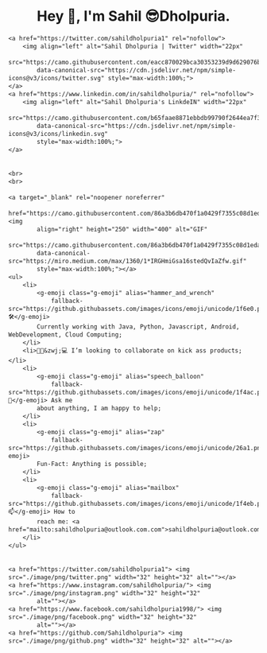 <html lang="en">

<head>
    <meta charset="utf-8">
    <meta name="viewport" content="width=device-width, initial-scale=1, shrink-to-fit=no">


</head>

<body>
    <center>
        <h1>Hey 👋, I'm Sahil 😎Dholpuria.</h1>
    </center>

    <a href="https://twitter.com/sahildholpuria1" rel="nofollow">
        <img align="left" alt="Sahil Dholpuria | Twitter" width="22px"
            src="https://camo.githubusercontent.com/eacc870029bca30353239d9d629076ba4c18de75/68747470733a2f2f63646e2e6a7364656c6976722e6e65742f6e706d2f73696d706c652d69636f6e734076332f69636f6e732f747769747465722e737667"
            data-canonical-src="https://cdn.jsdelivr.net/npm/simple-icons@v3/icons/twitter.svg" style="max-width:100%;">
    </a>
    <a href="https://www.linkedin.com/in/sahildholpuria/" rel="nofollow">
        <img align="left" alt="Sahil Dholpuria's LinkdeIN" width="22px"
            src="https://camo.githubusercontent.com/b65faae8871ebbdb99790f2644ea7f3c89800b0c/68747470733a2f2f63646e2e6a7364656c6976722e6e65742f6e706d2f73696d706c652d69636f6e734076332f69636f6e732f6c696e6b6564696e2e737667"
            data-canonical-src="https://cdn.jsdelivr.net/npm/simple-icons@v3/icons/linkedin.svg"
            style="max-width:100%;">
    </a>


    <br>
    <br>

    <a target="_blank" rel="noopener noreferrer"
        href="https://camo.githubusercontent.com/86a3b6db470f1a0429f7355c08d1edabf3d2c804/68747470733a2f2f6d69726f2e6d656469756d2e636f6d2f6d61782f313336302f312a495247486d69477361313673746564517649615a66772e676966"><img
            align="right" height="250" width="400" alt="GIF"
            src="https://camo.githubusercontent.com/86a3b6db470f1a0429f7355c08d1edabf3d2c804/68747470733a2f2f6d69726f2e6d656469756d2e636f6d2f6d61782f313336302f312a495247486d69477361313673746564517649615a66772e676966"
            data-canonical-src="https://miro.medium.com/max/1360/1*IRGHmiGsa16stedQvIaZfw.gif"
            style="max-width:100%;"></a>
    <ul>
        <li>
            <g-emoji class="g-emoji" alias="hammer_and_wrench"
                fallback-src="https://github.githubassets.com/images/icons/emoji/unicode/1f6e0.png">🛠</g-emoji>
            Currently working with Java, Python, Javascript, Android, WebDevelopment, Cloud Computing;
        </li>
        <li>👨🏻&zwj;💻 I’m looking to collaborate on kick ass products;</li>
        <li>
            <g-emoji class="g-emoji" alias="speech_balloon"
                fallback-src="https://github.githubassets.com/images/icons/emoji/unicode/1f4ac.png">💬</g-emoji> Ask me
            about anything, I am happy to help;
        </li>
        <li>
            <g-emoji class="g-emoji" alias="zap"
                fallback-src="https://github.githubassets.com/images/icons/emoji/unicode/26a1.png">⚡️</g-emoji>
            Fun-Fact: Anything is possible;
        </li>
        <li>
            <g-emoji class="g-emoji" alias="mailbox"
                fallback-src="https://github.githubassets.com/images/icons/emoji/unicode/1f4eb.png">📫</g-emoji> How to
            reach me: <a href="mailto:sahildholpuria@outlook.com.com">sahildholpuria@outlook.com</a>;
        </li>
    </ul>


    <a href="https://twitter.com/sahildholpuria1"> <img src="./image/png/twitter.png" width="32" height="32" alt=""></a>
    <a href="https://www.instagram.com/sahildholpuria/"> <img src="./image/png/instagram.png" width="32" height="32"
            alt=""></a>
    <a href="https://www.facebook.com/sahildholpuria1998/"> <img src="./image/png/facebook.png" width="32" height="32"
            alt=""></a>
    <a href="https://github.com/Sahildholpuria"> <img src="./image/png/github.png" width="32" height="32" alt=""></a>




</body>

</html>
